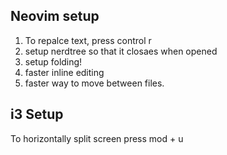 ## Neovim setup
1. To repalce text, press control r
2. setup nerdtree so that it closaes when opened   
3. setup folding! 
4. faster inline editing
5. faster way to move between files.

## i3 Setup

To horizontally split screen press mod + u
